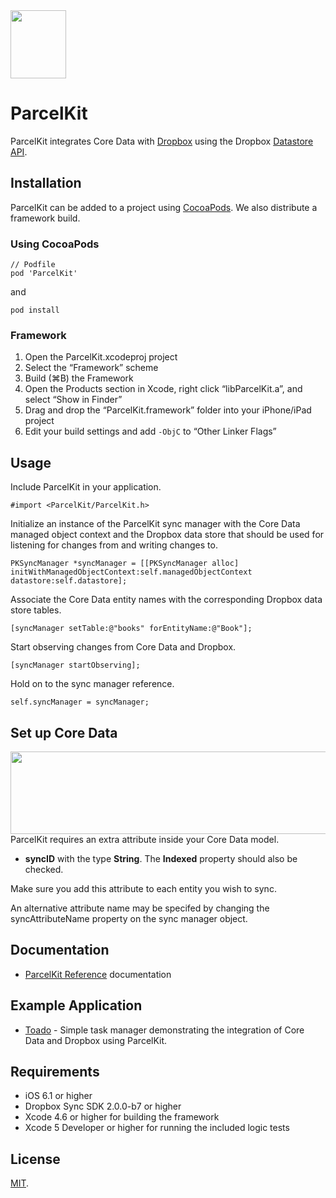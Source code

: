 <img src="https://raw.github.com/overcommitted/ParcelKit/master/ParcelKitLogo.png" width="89px" height="109px" />

ParcelKit
=========
ParcelKit integrates Core Data with [Dropbox](http://www.dropbox.com) using the Dropbox [Datastore API](https://www.dropbox.com/developers/datastore).

Installation
------------
ParcelKit can be added to a project using [CocoaPods](https://github.com/cocoapods/cocoapods). We also distribute a framework build.

### Using CocoaPods

```
// Podfile
pod 'ParcelKit'
```
and
```
pod install
```

### Framework
1. Open the ParcelKit.xcodeproj project
2. Select the “Framework” scheme
3. Build (⌘B) the Framework
4. Open the Products section in Xcode, right click “libParcelKit.a”, and select “Show in Finder”
5. Drag and drop the “ParcelKit.framework” folder into your iPhone/iPad project
6. Edit your build settings and add `-ObjC` to “Other Linker Flags”

Usage
-----
Include ParcelKit in your application.

    #import <ParcelKit/ParcelKit.h>

Initialize an instance of the ParcelKit sync manager with the Core Data managed object context and the Dropbox data store that
should be used for listening for changes from and writing changes to.
    
    PKSyncManager *syncManager = [[PKSyncManager alloc] initWithManagedObjectContext:self.managedObjectContext datastore:self.datastore];
        
Associate the Core Data entity names with the corresponding Dropbox data store tables.  

    [syncManager setTable:@"books" forEntityName:@"Book"];
    
Start observing changes from Core Data and Dropbox.

    [syncManager startObserving];
    
Hold on to the sync manager reference.
    
    self.syncManager = syncManager;


Set up Core Data
----------------
<img src="https://raw.github.com/overcommitted/ParcelKit/master/ParcelKitAttribute.png" align="right" width="725px" height="132px" />

ParcelKit requires an extra attribute inside your Core Data model. 

* __syncID__ with the type __String__. The __Indexed__ property should also be checked.

Make sure you add this attribute to each entity you wish to sync.

An alternative attribute name may be specifed by changing the syncAttributeName property on the sync manager object.

Documentation
-------------
* [ParcelKit Reference](http://overcommitted.github.io/ParcelKit/) documentation

Example Application
-------------------
* [Toado](https://github.com/daikini/toado) - Simple task manager demonstrating the integration of Core Data and Dropbox using ParcelKit.

    
Requirements
------------
* iOS 6.1 or higher
* Dropbox Sync SDK 2.0.0-b7 or higher
* Xcode 4.6 or higher for building the framework
* Xcode 5 Developer or higher for running the included logic tests

License
-------
[MIT](https://github.com/overcommitted/ParcelKit/blob/master/LICENSE).

